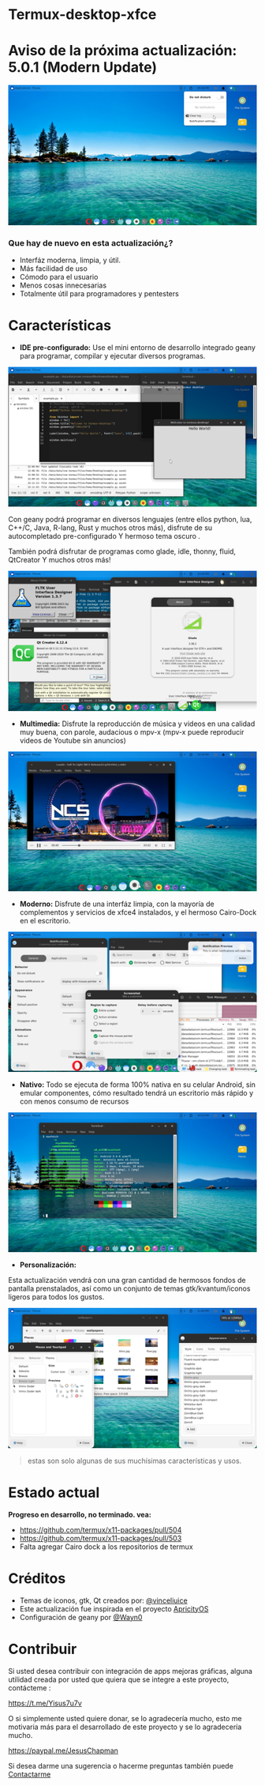 # Termux-desktop-xfce

# Aviso de la próxima actualización: 5.0.1 (Modern Update)

![desktop](./desktop.png)

### Que hay de nuevo en esta actualización¿?

- Interfáz moderna, limpia, y útil.
- Más facilidad de uso
- Cómodo para el usuario 
- Menos cosas innecesarias
- Totalmente útil para programadores y pentesters

# Características

- **IDE pre-configurado:**
Use el mini entorno de desarrollo integrado geany para programar, compilar y 
ejecutar diversos programas.

![geany y tkinter](./geany_and_tk.png)

Con geany podrá programar en diversos lenguajes (entre ellos python, lua, C++/C,
 Java, R-lang, Rust y muchos otros más), disfrute de su autocompletado pre-configurado
Y hermoso tema oscuro .

También podrá disfrutar de programas como glade, idle, thonny, fluid, QtCreator
Y muchos otros más!

![User interface designers](./gui_designers.png)

- **Multimedia:**
Disfrute la reproducción de música y videos en una calidad muy buena, con parole,
audacious o mpv-x (mpv-x puede reproducir videos de Youtube sin anuncios)

![Multimedia](media.png)

- **Moderno:**
Disfrute de una interfáz limpia, con la mayoría de complementos y servicios de xfce4
instalados, y el hermoso Cairo-Dock en el escritorio.

![xfce apps and Cairo dock](./applets.png)

- **Nativo:**
Todo se ejecuta de forma 100% nativa en su celular Android, sin emular componentes,
cómo resultado tendrá un escritorio más rápido y con menos consumo de recursos

![OwO](./native.png)

- **Personalización:**

Esta actualización vendrá con una gran cantidad de hermosos fondos de pantalla prenstalados,
así como un conjunto de temas gtk/kvantum/iconos ligeros para todos los gustos.

![OwO](./themes.png)

> estas son solo algunas de sus muchísimas características y usos.

# Estado actual

**Progreso en desarrollo, no terminado. vea:**

- https://github.com/termux/x11-packages/pull/504
- https://github.com/termux/x11-packages/pull/503
- Falta agregar Cairo dock a los repositorios de termux

# Créditos

- Temas de iconos, gtk, Qt creados por: [@vinceliuice](https://github.com/vinceliuice)
- Este actualización fue inspirada en el proyecto [ApricityOS](https://apricityos.com/)
- Configuración de geany por [@Wayn0](https://github.com/Wayn0/geany-dark-scheme)

# Contribuir

Si usted desea contribuir con integración de apps mejoras gráficas, alguna utilidad
creada por usted que quiera que se integre a este proyecto, contácteme :

https://t.me/Yisus7u7v

O si simplemente usted quiere donar, se lo agradecería mucho, esto me motivaria más
para el desarrollado de este proyecto y se lo agradecería mucho.

https://paypal.me/JesusChapman

Si desea darme una sugerencia o hacerme preguntas también puede [Contactarme](https://t.me/Yisus7u7v)


